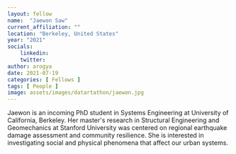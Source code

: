 ```yaml
---
layout: fellow
name:  "Jaewon Saw"
current_affiliation: ""
location: "Berkeley, United States"
year: "2021"
socials:
    linkedin: 
    twitter: 
author: arogya
date: 2021-07-19
categories: [ Fellows ]
tags: [ People ]
image: assets/images/datartathon/jaewon.jpg
---
```


Jaewon is an incoming PhD student in Systems Engineering at University of California, Berkeley. Her master's research in Structural Engineering and Geomechanics at Stanford University was centered on regional earthquake damage assessment and community resilience. She is interested in investigating social and physical phenomena that affect our urban systems.